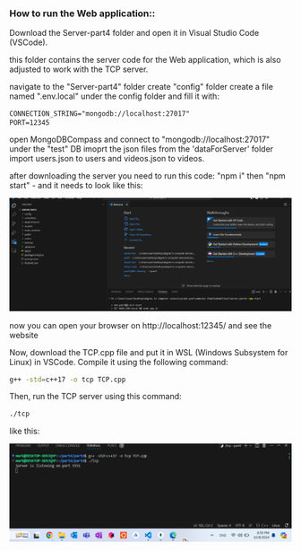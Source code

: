 ### How to run the Web application::
Download the Server-part4 folder and open it in Visual Studio Code (VSCode).

this folder contains the server code for the Web application, which is also adjusted to work with the TCP server.


navigate to the "Server-part4" folder
create "config" folder
create a file named ".env.local" under the config folder and fill it with:

```
CONNECTION_STRING="mongodb://localhost:27017"
PORT=12345
```

open MongoDBCompass and connect to "mongodb://localhost:27017"
under the "test" DB imoprt the json files from the 'dataForServer' folder import users.json to users and videos.json to videos.

after downloading the server you need to run this code: "npm i" then "npm start" - and it needs to look like this:

![alt text](<Screenshot 2024-10-08 210317.png>)


now you can open your browser on http://localhost:12345/ and see the website


Now, download the TCP.cpp file and put it in WSL (Windows Subsystem for Linux) in VSCode. Compile it using the following command:

```sh
g++ -std=c++17 -o tcp TCP.cpp
```
Then, run the TCP server using this command:

```sh
./tcp
```

like this:

![alt text](<Screenshot 2024-10-08 205933.png>)


